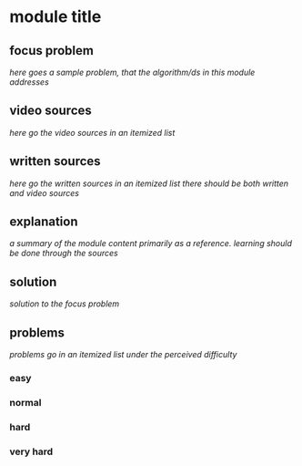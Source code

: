 # module title

## focus problem
*here goes a sample problem, that the algorithm/ds in this module addresses*

## video sources
*here go the video sources in an itemized list*

## written sources
*here go the written sources in an itemized list*
*there should be both written and video sources*

## explanation
*a summary of the module content*
*primarily as a reference. learning should be done through the sources*

## solution
*solution to the focus problem*

## problems
*problems go in an itemized list under the perceived difficulty*

### easy

### normal

### hard

### very hard